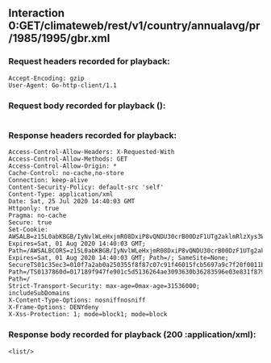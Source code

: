 ## Interaction 0:GET/climateweb/rest/v1/country/annualavg/pr/1985/1995/gbr.xml

### Request headers recorded for playback:

```
Accept-Encoding: gzip
User-Agent: Go-http-client/1.1

```

### Request body recorded for playback ():

```

```


### Response headers recorded for playback:

```
Access-Control-Allow-Headers: X-Requested-With
Access-Control-Allow-Methods: GET
Access-Control-Allow-Origin: *
Cache-Control: no-cache,no-store
Connection: keep-alive
Content-Security-Policy: default-src 'self'
Content-Type: application/xml
Date: Sat, 25 Jul 2020 14:40:03 GMT
Httponly: true
Pragma: no-cache
Secure: true
Set-Cookie: AWSALB=z15L0abKBGB/IyNvlWLeHxjmR08DxiP8vQNDU30crB00DzF1UTg2aklmRlzXys3Ws//8WDBE6nQKoRdrVyryH7cFhC4DtiOhrj9y9Eg8gvHxV/OIDMg6hKSpxe2V; Expires=Sat, 01 Aug 2020 14:40:03 GMT; Path=/AWSALBCORS=z15L0abKBGB/IyNvlWLeHxjmR08DxiP8vQNDU30crB00DzF1UTg2aklmRlzXys3Ws//8WDBE6nQKoRdrVyryH7cFhC4DtiOhrj9y9Eg8gvHxV/OIDMg6hKSpxe2V; Expires=Sat, 01 Aug 2020 14:40:03 GMT; Path=/; SameSite=None; SecureTS01c35ec3=010f7a2ab0a250355f8f87c07c91f46015fcb5697a9c7f20f0011b8436366fe9756dc5ab1de9ecfd26ed08af013fdf76f61c17abbb; Path=/TS0137860d=017189f947fe901c5d5136264ae3093630b36283596e03e831f879e712ef8a02d38ce35943a6a08d18e5b8adad85247dc9e0e9bcf19decaea6b20e2cbb459783b5938b5c5db64168b503fa9408b3f41375433a13145d4ad217b4354ed16cfb23a9ece90007; Path=/
Strict-Transport-Security: max-age=0max-age=31536000; includeSubDomains
X-Content-Type-Options: nosniffnosniff
X-Frame-Options: DENYdeny
X-Xss-Protection: 1; mode=block1; mode=block

```

### Response body recorded for playback (200 :application/xml):

```
<list/>
```
